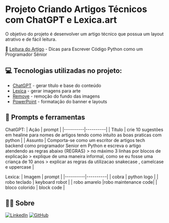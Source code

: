 # Projeto Criando Artigos Técnicos com ChatGPT e Lexica.art
O objetivo do projeto é desenvolver um artigo técnico que possua um layout atrativo e de fácil leitura.

📖 [Leitura do Artigo](https://web.dio.me/articles/dicas-para-escrever-codigo-python-como-um-programador-senior?back=%2Fhome&page=1&order=oldest) - Dicas para Escrever Código Python como um Programador Sênior

## 💻 Tecnologias utilizadas no projeto:
 - [ChatGPT](https://chat.openai.com/) - gerar título e base do conteúdo
 - [Lexica](https://lexica.art/) - gerar imagens para arte
 - [Remove](https://www.remove.bg/) - remoção do fundo das imagens
 - [PowerPoint](https://www.microsoft.com/en/microsoft-365/powerpoint) - formatação do banner e layouts

## 📰 Prompts e ferramentas
 ChatGPT:
| Ação | prompt |
|----------|----------|
| Título | crie 10 sugestões em healine para nomes de artigos tendo como intuito as boas praticas com python |
| Assunto | Comporta-se como um escritor de artigos tech backend como programador Senior em Python e escreva o artigo atendendo as regras abaixo {REGRAS} > no máximo 3 linhas por blocos de explicação > explique de uma maneira informal, como se eu fosse uma criança de 10 anos > explicar as regras da utilizacao snakecase , camelcase e uppercase |

Lexica:
| Imagem | prompt |
|----------|----------|
| cobra | python logo |
| robo teclado | keyboard robot |
| robo amarelo |robo maintenance code|
| bloco colorido | block code |

## 👨‍💻 Sobre
[![LinkedIn](https://img.shields.io/badge/LinkedIn-blue?style=for-the-badge&logo=linkedin&logoColor=white)](https://www.linkedin.com/in/flavioalessandropereira/)
[![GitHub](https://img.shields.io/badge/github-black?style=for-the-badge&logo=github&logoColor=white)](https://github.com/flavioalessandropereira)


